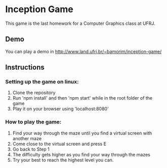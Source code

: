 # Inception Game

This game is the last homework for a Computer Graphics class at UFRJ.

## Demo

You can play a demo in http://www.land.ufrj.br/~bamorim/inception-game/

## Instructions

### Setting up the game on linux:

1. Clone the repository
2. Run 'npm install' and then 'npm start' while in the root folder of the
game
3. Play it on your browser using 'localhost:8080'

### How to play the game:

1. Find your way through the maze until you find a virtual screen with
another maze
2. Come close to the virtual screen and press E
3. Go back to Step 1
4. The difficulty gets higher as you find your way through the mazes
5. Try your best to reach the highest level you can.  
